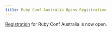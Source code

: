 ```yaml
---
title: Ruby Conf Australia Opens Registration
---
```


[Registration][reg] for Ruby Conf Australia is now open.

[reg]: http://tickets.rubyconf.org.au/
